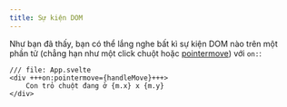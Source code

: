 ```yaml
---
title: Sự kiện DOM
---
```


Như bạn đã thấy, bạn có thể lắng nghe bất kì sự kiện DOM nào trên một phần tử (chẳng hạn như một click chuột hoặc [pointermove](https://developer.mozilla.org/en-US/docs/Web/API/Element/pointermove_event)) với `on:`:

```svelte
/// file: App.svelte
<div +++on:pointermove={handleMove}+++>
	Con trỏ chuột đang ở {m.x} x {m.y}
</div>
```
